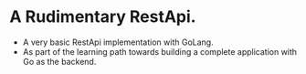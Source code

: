 A Rudimentary RestApi.
======================

- A very basic RestApi implementation with GoLang.
- As part of the learning path towards building a complete application with Go as the backend.